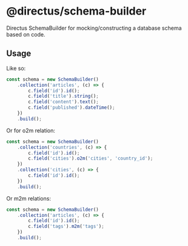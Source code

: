 # @directus/schema-builder

Directus SchemaBuilder for mocking/constructing a database schema based on code.

## Usage

Like so:

```ts
const schema = new SchemaBuilder()
	.collection('articles', (c) => {
		c.field('id').id();
		c.field('title').string();
		c.field('content').text();
		c.field('published').dateTime();
	})
	.build();
```

Or for o2m relation:

```ts
const schema = new SchemaBuilder()
	.collection('countries', (c) => {
		c.field('id').id();
		c.field('cities').o2m('cities', 'country_id');
	})
	.collection('cities', (c) => {
		c.field('id').id();
	})
	.build();
```

Or m2m relations:

```ts
const schema = new SchemaBuilder()
	.collection('articles', (c) => {
		c.field('id').id();
		c.field('tags').m2m('tags');
	})
	.build();
```
